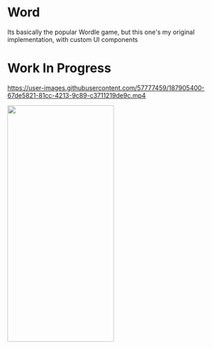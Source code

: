# Word
Its basically the popular Wordle game, but this one's my original implementation, with custom UI components
# Work In Progress

https://user-images.githubusercontent.com/57777459/187905400-67de5821-81cc-4213-9c89-c3711219de9c.mp4

<img src="https://user-images.githubusercontent.com/57777459/187905415-e868c342-bb44-46df-acd0-ee0c4806847c.jpg" width="240" height="533"/>
